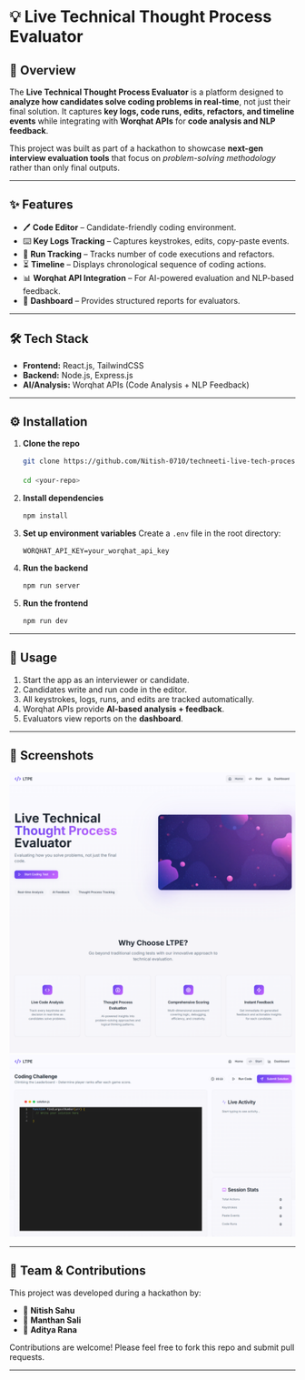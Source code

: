 # 💡 Live Technical Thought Process Evaluator

## 📌 Overview

The **Live Technical Thought Process Evaluator** is a platform designed to **analyze how candidates solve coding problems in real-time**, not just their final solution.
It captures **key logs, code runs, edits, refactors, and timeline events** while integrating with **Worqhat APIs** for **code analysis and NLP feedback**.

This project was built as part of a hackathon to showcase **next-gen interview evaluation tools** that focus on *problem-solving methodology* rather than only final outputs.

---

## ✨ Features

* 🖊️ **Code Editor** – Candidate-friendly coding environment.
* ⌨️ **Key Logs Tracking** – Captures keystrokes, edits, copy-paste events.
* 🔄 **Run Tracking** – Tracks number of code executions and refactors.
* ⏳ **Timeline** – Displays chronological sequence of coding actions.
* 📊 **Worqhat API Integration** – For AI-powered evaluation and NLP-based feedback.
* 📑 **Dashboard** – Provides structured reports for evaluators.

---

## 🛠️ Tech Stack

* **Frontend:** React.js, TailwindCSS
* **Backend:** Node.js, Express.js
* **AI/Analysis:** Worqhat APIs (Code Analysis + NLP Feedback)

---

## ⚙️ Installation

1. **Clone the repo**

   ```bash
   git clone https://github.com/Nitish-0710/techneeti-live-tech-process-analyser.git
   
   cd <your-repo>
   ```

2. **Install dependencies**

   ```bash
   npm install
   ```

3. **Set up environment variables**
   Create a `.env` file in the root directory:

   ```env
   WORQHAT_API_KEY=your_worqhat_api_key
   ```

4. **Run the backend**

   ```bash
   npm run server
   ```

5. **Run the frontend**

   ```bash
   npm run dev
   ```

---

## 🚀 Usage

1. Start the app as an interviewer or candidate.
2. Candidates write and run code in the editor.
3. All keystrokes, logs, runs, and edits are tracked automatically.
5. Worqhat APIs provide **AI-based analysis + feedback**.
6. Evaluators view reports on the **dashboard**.

---

## 📸 Screenshots

![Home Page](./images/home.png)
![Home Page](./images/start.png)

---

## 🙌 Team & Contributions

This project was developed during a hackathon by:

* 👤 **Nitish Sahu** 
* 👤 **Manthan Sali** 
* 👤 **Aditya Rana** 

Contributions are welcome! Please feel free to fork this repo and submit pull requests.

---
